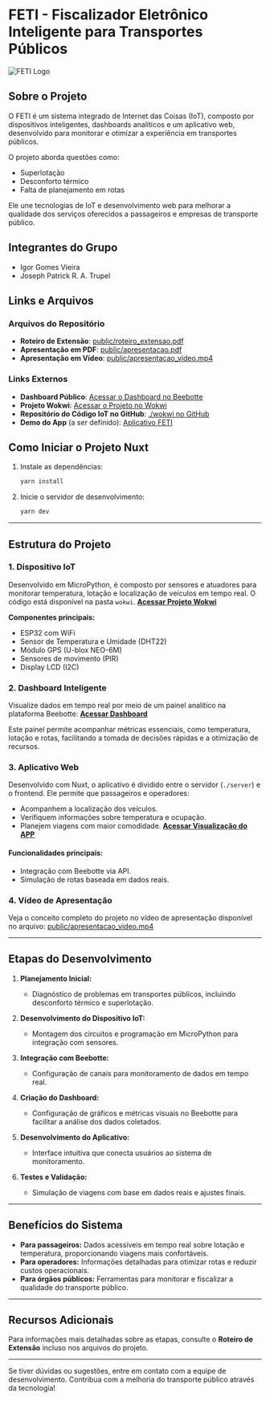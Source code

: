 # FETI - Fiscalizador Eletrônico Inteligente para Transportes Públicos

![FETI Logo](public/logo.svg)

## Sobre o Projeto

O FETI é um sistema integrado de Internet das Coisas (IoT), composto por dispositivos inteligentes, dashboards analíticos e um aplicativo web, desenvolvido para monitorar e otimizar a experiência em transportes públicos. 

O projeto aborda questões como:
- Superlotação
- Desconforto térmico
- Falta de planejamento em rotas

Ele une tecnologias de IoT e desenvolvimento web para melhorar a qualidade dos serviços oferecidos a passageiros e empresas de transporte público.

## Integrantes do Grupo
- Igor Gomes Vieira
- Joseph Patrick R. A. Trupel

## Links e Arquivos

### Arquivos do Repositório

- **Roteiro de Extensão**: [public/roteiro_extensao.pdf](public/roteiro_extensao.pdf)
- **Apresentação em PDF**: [public/apresentacao.pdf](public/apresentacao.pdf)
- **Apresentação em Vídeo**: [public/apresentacao_video.mp4](public/apresentacao_video.mp4)  

### Links Externos

- **Dashboard Público**: [Acessar o Dashboard no Beebotte](https://beebotte.com/dash/08b66b10-9e36-11ef-9187-737958943ad4?shareid=shareid_caECyPJoSIe6hLtb)
- **Projeto Wokwi**: [Acessar o Projeto no Wokwi](https://wokwi.com/projects/413996323601280001)
- **Repositório do Código IoT no GitHub**: [./wokwi no GitHub](https://github.com/josephpatrick1/feti/tree/main/wokwi)
- **Demo do App** (a ser definido): [Aplicativo FETI](https://feti.vercel.app/)


## Como Iniciar o Projeto Nuxt

1. Instale as dependências:
   ```bash
   yarn install
   ```
2. Inicie o servidor de desenvolvimento:
   ```bash
   yarn dev
   ```

---

## Estrutura do Projeto

### 1. **Dispositivo IoT**
Desenvolvido em MicroPython, é composto por sensores e atuadores para monitorar temperatura, lotação e localização de veículos em tempo real. O código está disponível na pasta `wokwi`.
[**Acessar Projeto Wokwi**](https://wokwi.com/projects/413996323601280001)


**Componentes principais:**
- ESP32 com WiFi
- Sensor de Temperatura e Umidade (DHT22)
- Módulo GPS (U-blox NEO-6M)
- Sensores de movimento (PIR)
- Display LCD (I2C)

### 2. **Dashboard Inteligente**
Visualize dados em tempo real por meio de um painel analítico na plataforma Beebotte:
[**Acessar Dashboard**](https://beebotte.com/dash/08b66b10-9e36-11ef-9187-737958943ad4?shareid=shareid_caECyPJoSIe6hLtb)

Este painel permite acompanhar métricas essenciais, como temperatura, lotação e rotas, facilitando a tomada de decisões rápidas e a otimização de recursos.

### 3. **Aplicativo Web**
Desenvolvido com Nuxt, o aplicativo é dividido entre o servidor (`./server`) e o frontend. Ele permite que passageiros e operadores:
- Acompanhem a localização dos veículos.
- Verifiquem informações sobre temperatura e ocupação.
- Planejem viagens com maior comodidade.
[**Acessar Visualização do APP**](https://beebotte.com/dash/08b66b10-9e36-11ef-9187-737958943ad4?shareid=shareid_caECyPJoSIe6hLtb)


#### Funcionalidades principais:
- Integração com Beebotte via API.
- Simulação de rotas baseada em dados reais.

### 4. **Vídeo de Apresentação**
Veja o conceito completo do projeto no vídeo de apresentação disponível no arquivo: [public/apresentacao_video.mp4](public/apresentacao_video.mp4)  

---

## Etapas do Desenvolvimento

1. **Planejamento Inicial:**
   - Diagnóstico de problemas em transportes públicos, incluindo desconforto térmico e superlotação.

2. **Desenvolvimento do Dispositivo IoT:**
   - Montagem dos circuitos e programação em MicroPython para integração com sensores.

3. **Integração com Beebotte:**
   - Configuração de canais para monitoramento de dados em tempo real.

4. **Criação do Dashboard:**
   - Configuração de gráficos e métricas visuais no Beebotte para facilitar a análise dos dados coletados.

5. **Desenvolvimento do Aplicativo:**
   - Interface intuitiva que conecta usuários ao sistema de monitoramento.

6. **Testes e Validação:**
   - Simulação de viagens com base em dados reais e ajustes finais.

---

## Benefícios do Sistema

- **Para passageiros:** Dados acessíveis em tempo real sobre lotação e temperatura, proporcionando viagens mais confortáveis.
- **Para operadores:** Informações detalhadas para otimizar rotas e reduzir custos operacionais.
- **Para órgãos públicos:** Ferramentas para monitorar e fiscalizar a qualidade do transporte público.

---

## Recursos Adicionais
Para informações mais detalhadas sobre as etapas, consulte o **Roteiro de Extensão** incluso nos arquivos do projeto.

---

Se tiver dúvidas ou sugestões, entre em contato com a equipe de desenvolvimento. Contribua com a melhoria do transporte público através da tecnologia!